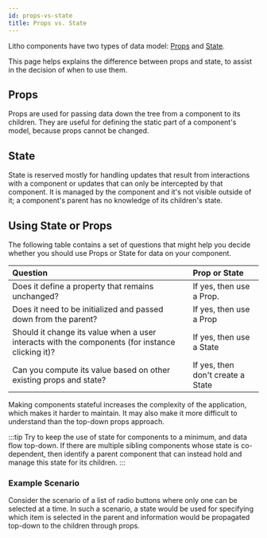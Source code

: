 ```yaml
---
id: props-vs-state
title: Props vs. State
---
```


Litho components have two types of data model: [Props](../codegen/passing-data-to-components/props.md) and [State](../mainconcepts/coordinate-state-actions/hoisting-state.md).

This page helps explains the difference between props and state, to assist in the decision of when to use them.

## Props

Props are used for passing data down the tree from a component to its children. They are useful for defining the static part of a component's model, because props cannot be changed.

## State

State is reserved mostly for handling updates that result from interactions with a component or updates that can only be intercepted by that component. It is managed by the component and it's not visible outside of it; a component's parent has no knowledge of its children's state.

## Using State or Props

The following table contains a set of questions that might help you decide whether you should use Props or State for data on your component.

| Question | Prop or State  |
| :-- | :-- |
| Does it define a property that remains unchanged? | If yes, then use a Prop. |
| Does it need to be initialized and passed down from the parent? | If yes, then use a Prop |
| Should it change its value when a user interacts with the components (for instance clicking it)? | If yes, then use a State |
| Can you compute its value based on other existing props and state? | If yes, then don't create a State |

Making components stateful increases the complexity of the application, which makes it harder to maintain. It may also make it more difficult to understand than the top-down props approach.

:::tip
Try to keep the use of state for components to a minimum, and data flow top-down. If there are multiple sibling components whose state is co-dependent, then identify a parent component that can instead hold and manage this state for its children.
:::

### Example Scenario

Consider the scenario of a list of radio buttons where only one can be selected at a time.  In such a scenario, a state would be used for specifying which item is selected in the parent and information would be propagated top-down to the children through props.

